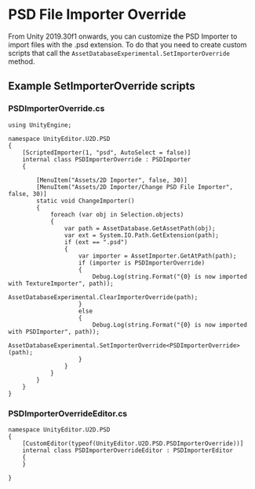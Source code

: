 # PSD File Importer Override

From Unity 2019.30f1 onwards, you can customize the PSD Importer to import files with the .psd extension. To do that you need to create custom scripts that call the `AssetDatabaseExperimental.SetImporterOverride` method.

## Example SetImporterOverride scripts
### PSDImporterOverride.cs
```
using UnityEngine;

namespace UnityEditor.U2D.PSD
{
    [ScriptedImporter(1, "psd", AutoSelect = false)]
    internal class PSDImporterOverride : PSDImporter
    {

        [MenuItem("Assets/2D Importer", false, 30)]
        [MenuItem("Assets/2D Importer/Change PSD File Importer", false, 30)]
        static void ChangeImporter()
        {
            foreach (var obj in Selection.objects)
            {
                var path = AssetDatabase.GetAssetPath(obj);
                var ext = System.IO.Path.GetExtension(path);
                if (ext == ".psd")
                {
                    var importer = AssetImporter.GetAtPath(path);
                    if (importer is PSDImporterOverride)
                    {
                        Debug.Log(string.Format("{0} is now imported with TextureImporter", path));
                        AssetDatabaseExperimental.ClearImporterOverride(path);
                    }
                    else
                    {
                        Debug.Log(string.Format("{0} is now imported with PSDImporter", path));
                        AssetDatabaseExperimental.SetImporterOverride<PSDImporterOverride>(path);
                    }
                }
            }
        }
    }
}
```

### PSDImporterOverrideEditor.cs
```
namespace UnityEditor.U2D.PSD
{
    [CustomEditor(typeof(UnityEditor.U2D.PSD.PSDImporterOverride))]
    internal class PSDImporterOverrideEditor : PSDImporterEditor
    {
    }

}
```
